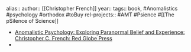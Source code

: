 alias::
author:: [[Christopher French]]
year::
tags:: book, #Anomalistics #psychology #orthodox #toBuy
rel-projects:: #AMT #Psience #[[The pSilence of Science]]


- [Anomalistic Psychology: Exploring Paranormal Belief and Experience: Christopher C. French: Red Globe Press](https://www.bloomsbury.com/au/anomalistic-psychology-9781403995711/)
-
